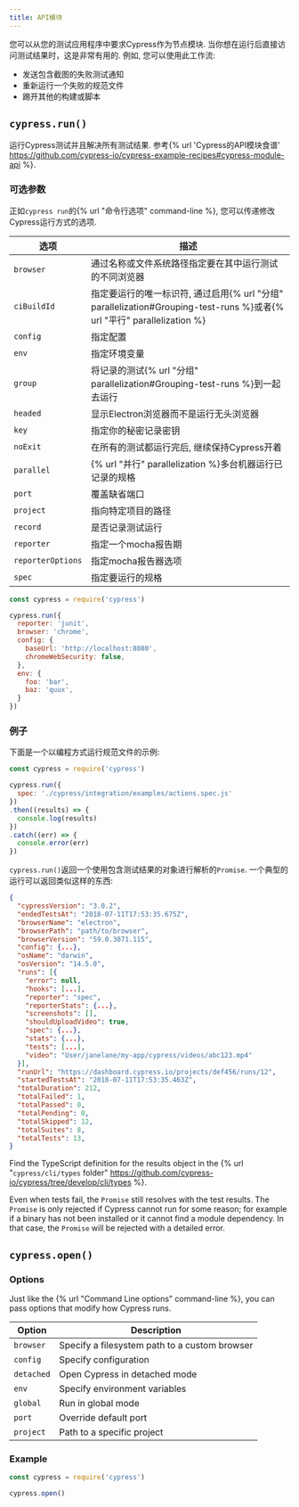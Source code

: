 ```yaml
---
title: API模块
---
```


您可以从您的测试应用程序中要求Cypress作为节点模块. 当你想在运行后直接访问测试结果时，这是非常有用的. 例如, 您可以使用此工作流:

- 发送包含截图的失败测试通知
- 重新运行一个失败的规范文件
- 踢开其他的构建或脚本

## `cypress.run()`

运行Cypress测试并且解决所有测试结果. 参考{% url 'Cypress的API模块食谱' https://github.com/cypress-io/cypress-example-recipes#cypress-module-api %}.

### 可选参数

正如`cypress run`的{% url "命令行选项" command-line %}, 您可以传递修改Cypress运行方式的选项.

选项 | 描述
------ |  ---------
`browser`  | 通过名称或文件系统路径指定要在其中运行测试的不同浏览器
`ciBuildId` | 指定要运行的唯一标识符, 通过启用{% url "分组" parallelization#Grouping-test-runs %}或者{% url "平行" parallelization %}
`config`  | 指定配置
`env`  | 指定环境变量
`group` | 将记录的测试{% url "分组" parallelization#Grouping-test-runs %}到一起去运行
`headed`  | 显示Electron浏览器而不是运行无头浏览器
`key`  | 指定你的秘密记录密钥
`noExit` | 在所有的测试都运行完后, 继续保持Cypress开着
`parallel` | {% url "并行" parallelization %}多台机器运行已记录的规格
`port`  | 覆盖缺省端口
`project` | 指向特定项目的路径
`record`  | 是否记录测试运行
`reporter`  | 指定一个mocha报告期
`reporterOptions`  | 指定mocha报告器选项
`spec`  | 指定要运行的规格

```javascript
const cypress = require('cypress')

cypress.run({
  reporter: 'junit',
  browser: 'chrome',
  config: {
    baseUrl: 'http://localhost:8080',
    chromeWebSecurity: false,
  },
  env: {
    foo: 'bar',
    baz: 'quux',
  }
})
```

### 例子

下面是一个以编程方式运行规范文件的示例:

```js
const cypress = require('cypress')

cypress.run({
  spec: './cypress/integration/examples/actions.spec.js'
})
.then((results) => {
  console.log(results)
})
.catch((err) => {
  console.error(err)
})
```

`cypress.run()`返回一个使用包含测试结果的对象进行解析的`Promise`. 一个典型的运行可以返回类似这样的东西:

```json
{
  "cypressVersion": "3.0.2",
  "endedTestsAt": "2018-07-11T17:53:35.675Z",
  "browserName": "electron",
  "browserPath": "path/to/browser",
  "browserVersion": "59.0.3071.115",
  "config": {...},
  "osName": "darwin",
  "osVersion": "14.5.0",
  "runs": [{
    "error": null,
    "hooks": [...],
    "reporter": "spec",
    "reporterStats": {...},
    "screenshots": [],
    "shouldUploadVideo": true,
    "spec": {...},
    "stats": {...},
    "tests": [...],
    "video": "User/janelane/my-app/cypress/videos/abc123.mp4"
  }],
  "runUrl": "https://dashboard.cypress.io/projects/def456/runs/12",
  "startedTestsAt": "2018-07-11T17:53:35.463Z",
  "totalDuration": 212,
  "totalFailed": 1,
  "totalPassed": 0,
  "totalPending": 0,
  "totalSkipped": 12,
  "totalSuites": 8,
  "totalTests": 13,
}
```

Find the TypeScript definition for the results object in the {% url "`cypress/cli/types` folder" https://github.com/cypress-io/cypress/tree/develop/cli/types %}.

Even when tests fail, the `Promise` still resolves with the test results. The `Promise` is only rejected if Cypress cannot run for some reason; for example if a binary has not been installed or it cannot find  a module dependency. In that case, the `Promise` will be rejected with a detailed error.

## `cypress.open()`

### Options

Just like the {% url "Command Line options" command-line %}, you can pass options that modify how Cypress runs.

Option | Description
------ | ---------
`browser` | Specify a filesystem path to a custom browser
`config`  | Specify configuration
`detached` | Open Cypress in detached mode
`env`  | Specify environment variables
`global` | Run in global mode
`port`  | Override default port
`project` | Path to a specific project

### Example

```javascript
const cypress = require('cypress')

cypress.open()
```
